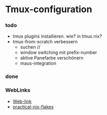 # Tmux-configuration

### todo
- tmux plugins installieren. wie? in tmux.nix?
- tmux-from-scratch verbessern
    - suchen //
    - window switching mit prefix-number
    - aktive Panefarbe verschönern
    - maus-integration

### done

### WebLinks
- [Web-link](https://github.com/ScottLaMott/tmux-flake.git)
- [practical-nix-flakes](https://serokell.io/blog/practical-nix-flakes)


